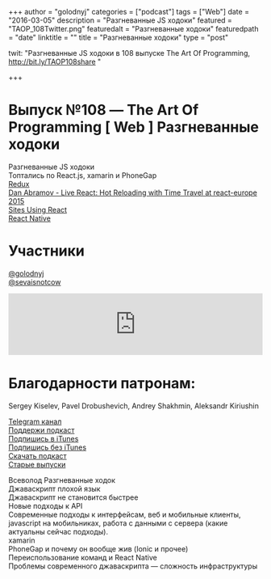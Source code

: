 +++
author = "golodnyj"
categories = ["podcast"]
tags = ["Web"]
date = "2016-03-05"
description = "Разгневанные JS ходоки"
featured = "TAOP_108Twitter.png"
featuredalt = "Разгневанные ходоки"
featuredpath = "date"
linktitle = ""
title = "Разгневанные ходоки"
type = "post"

twit: "Разгневанные JS ходоки в 108 выпуске The Art Of Programming, http://bit.ly/TAOP108share "

+++
# Выпуск №108 — The Art Of Programming [ Web ] Разгневанные ходоки

Разгневанные JS ходоки  
Топтались по React.js, xamarin и PhoneGap  
[Redux](http://bit.ly/TAOP108redux)  
[Dan Abramov - Live React: Hot Reloading with Time Travel at react-europe 2015](http://bit.ly/TAOP108livereact)  
[Sites Using React](http://bit.ly/TAOP108usingReact)  
[React Native](http://bit.ly/TAOP108reactnative)  

# Участники
[@golodnyj](https://twitter.com/golodnyj/)  
[@sevaisnotcow](https://twitter.com/sevaisnotcow)  

<iframe title="Выпуск №108 — The Art Of Programming [ Web ] Разгневанные ходоки" src="https://www.podbean.com/media/player/3fi7j-5d4235-pb?from=share&skin=1&share=1&fonts=Helvetica&download=1&version=1&skin=1&btn-skin=107" height="122" width="100%" style="border: none;" scrolling="no" data-name="pb-iframe-player"></iframe>

# Благодарности патронам: 
Sergey Kiselev, Pavel Drobushevich, Andrey Shakhmin, Aleksandr Kiriushin

[Telegram канал](http://bit.ly/taoplive)  
[Поддержи подкаст](http://bit.ly/TAOPpatron)  
[Подпишись в iTunes](http://bit.ly/TAOPiTunes)  
[Подпишись без iTunes](http://bit.ly/TAOPrss)   
[Скачать подкаст](http://bit.ly/TAOP108mp3)  
[Старые выпуски](http://bit.ly/oldtaop)

Всеволод Разгневанные ходок  
Джаваскрипт плохой язык  
Джаваскрипт не становится быстрее  
Новые подходы к API  
Современные подходы к интерфейсам, веб и мобильные клиенты, javascript на мобильниках, работа с данными с сервера (какие актуальны сейчас подходы).  
xamarin  
PhoneGap и почему он вообще жив (Ionic и прочее)  
Переиспользование команд и React Native  
Проблемы современного джаваскрипта — сложность инфраструктуры  